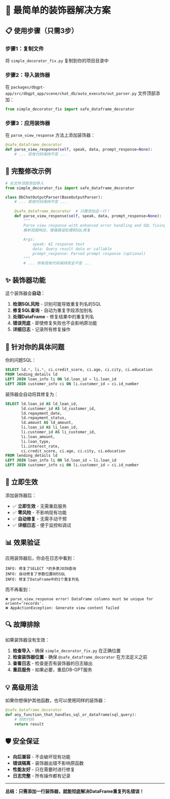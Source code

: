 # 🎯 最简单的装饰器解决方案

## 📋 使用步骤（只需3步）

### 步骤1：复制文件
将 `simple_decorator_fix.py` 复制到你的项目目录中

### 步骤2：导入装饰器
在 `packages/dbgpt-app/src/dbgpt_app/scene/chat_db/auto_execute/out_parser.py` 文件顶部添加：

```python
from simple_decorator_fix import safe_dataframe_decorator
```

### 步骤3：应用装饰器
在 `parse_view_response` 方法上添加装饰器：

```python
@safe_dataframe_decorator
def parse_view_response(self, speak, data, prompt_response=None):
    # ... 现有代码保持不变 ...
```

## 🔧 完整修改示例

```python
# 在文件顶部添加导入
from simple_decorator_fix import safe_dataframe_decorator

class DbChatOutputParser(BaseOutputParser):
    # ... 其他代码保持不变 ...
    
    @safe_dataframe_decorator  # 只需添加这一行！
    def parse_view_response(self, speak, data, prompt_response=None):
        """
        Parse view response with enhanced error handling and SQL fixing
        解析视图响应，增强错误处理和SQL修复
        
        Args:
            speak: AI response text
            data: Query result data or callable
            prompt_response: Parsed prompt response (optional)
        """
        # ... 所有现有代码保持完全不变 ...
```

## ✨ 装饰器功能

这个装饰器会**自动**：

1. **检测SQL风险** - 识别可能导致重复列名的SQL
2. **修复SQL查询** - 自动为重复字段添加别名
3. **处理DataFrame** - 修复结果中的重复列名
4. **错误兜底** - 即使修复失败也不会影响原功能
5. **详细日志** - 记录所有修复操作

## 🎯 针对你的具体问题

你的问题SQL：
```sql
SELECT ld.*, li.*, ci.credit_score, ci.age, ci.city, ci.education 
FROM lending_details ld 
LEFT JOIN loan_info li ON ld.loan_id = li.loan_id 
LEFT JOIN customer_info ci ON li.customer_id = ci.id_number
```

装饰器会自动将其修复为：
```sql
SELECT ld.loan_id AS ld_loan_id, 
       ld.customer_id AS ld_customer_id, 
       ld.repayment_date, 
       ld.repayment_status, 
       ld.amount AS ld_amount,
       li.loan_id AS li_loan_id, 
       li.customer_id AS li_customer_id, 
       li.loan_amount, 
       li.loan_type, 
       li.interest_rate,
       ci.credit_score, ci.age, ci.city, ci.education
FROM lending_details ld 
LEFT JOIN loan_info li ON ld.loan_id = li.loan_id 
LEFT JOIN customer_info ci ON li.customer_id = ci.id_number
```

## 🚀 立即生效

添加装饰器后：
- ✅ **立即生效** - 无需重启服务
- ✅ **零风险** - 不影响现有功能
- ✅ **自动修复** - 无需手动干预
- ✅ **详细日志** - 便于监控和调试

## 📊 效果验证

应用装饰器后，你会在日志中看到：
```
INFO: 修复了SELECT *的多表JOIN查询
INFO: 自动修复了参数位置0的SQL
INFO: 修复了DataFrame中的1个重复列名
```

而不再看到：
```
❌ parse_view_response error! DataFrame columns must be unique for orient='records'.
❌ AppActionException: Generate view content failed
```

## 🔍 故障排除

如果装饰器没有生效：

1. **检查导入** - 确保 `simple_decorator_fix.py` 在正确位置
2. **检查装饰器位置** - 确保 `@safe_dataframe_decorator` 在方法定义之前
3. **查看日志** - 检查是否有装饰器的日志输出
4. **重启服务** - 如果必要，重启DB-GPT服务

## 💡 高级用法

如果你想保护其他函数，也可以使用同样的装饰器：

```python
@safe_dataframe_decorator
def any_function_that_handles_sql_or_dataframe(sql_query):
    # 你的代码
    return result
```

## 🛡️ 安全保证

- **向后兼容** - 不会破坏现有功能
- **错误隔离** - 装饰器出错不影响原函数
- **性能友好** - 只在需要时进行修复
- **日志完整** - 所有操作都有记录

---

**总结：只需添加一行装饰器，就能彻底解决DataFrame重复列名错误！** 